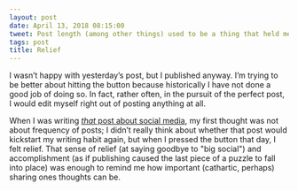 ```yaml
---
layout: post
date: April 13, 2018 08:15:00
tweet: Post length (among other things) used to be a thing that held me back from publishing; I’m trying to break that habit. 
tags: post
title: Relief
---
```


I wasn’t happy with yesterday’s post, but I published anyway. I’m trying to be better about hitting the button because historically I have not done a good job of doing so. In fact, rather often, in the pursuit of the perfect post, I would edit myself right out of posting anything at all.

When I was writing [*that* post about social media](https://engineeredeloquence.com/2018/04/that-post-about-social-media), my first thought was not about frequency of posts; I didn’t really think about whether that post would kickstart my writing habit again, but when I pressed the button that day, I felt relief. That sense of relief (at saying goodbye to "big social") and accomplishment (as if publishing caused the last piece of a puzzle to fall into place) was enough to remind me how important (cathartic, perhaps) sharing ones thoughts can be.
